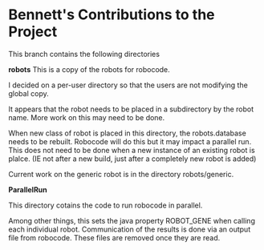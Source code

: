 # Bennett's  Contributions to the Project #

This branch contains the following directories

**robots**
This is a copy of the robots for robocode.

I decided on a per-user directory so that the users are not modifying the global copy.  

It appears that the robot needs to be placed in a subdirectory by the robot name.  More work on this may need to be done.

When new class of robot is placed in this directory, the robots.database needs to be rebuilt.  Robocode will do this but it may impact a parallel run.  This does not need to be done when a new instance of an existing robot is plalce.  (IE not after a new build, just after a completely new robot is added)

Current work on the generic robot is in the directory robots/generic.


**ParallelRun**

This directory cotains the code to run robocode in parallel. 

Among other things, this sets the java property ROBOT_GENE when calling each individual robot.    Communication of the results is done via an output file from robocode.  These files are removed once they are read.
